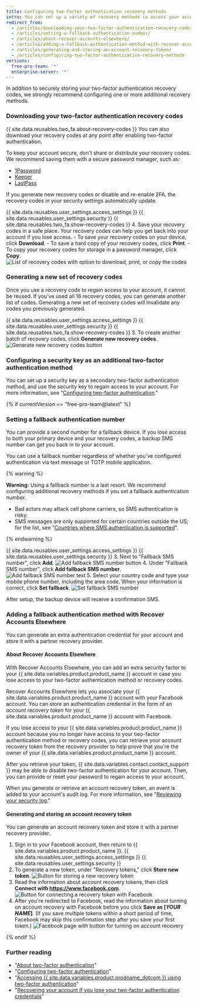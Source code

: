 ```yaml
---
title: Configuring two-factor authentication recovery methods
intro: You can set up a variety of recovery methods to access your account if you lose your two-factor authentication credentials.
redirect_from:
  - /articles/downloading-your-two-factor-authentication-recovery-codes/
  - /articles/setting-a-fallback-authentication-number/
  - /articles/about-recover-accounts-elsewhere/
  - /articles/adding-a-fallback-authentication-method-with-recover-accounts-elsewhere/
  - /articles/generating-and-storing-an-account-recovery-token/
  - /articles/configuring-two-factor-authentication-recovery-methods
versions:
  free-pro-team: '*'
  enterprise-server: '*'
---
```


In addition to securely storing your two-factor authentication recovery codes, we strongly recommend configuring one or more additional recovery methods.

### Downloading your two-factor authentication recovery codes

{{ site.data.reusables.two_fa.about-recovery-codes }} You can also download your recovery codes at any point after enabling two-factor authentication.

To keep your account secure, don't share or distribute your recovery codes. We recommend saving them with a secure password manager, such as:
- [1Password](https://1password.com/)
- [Keeper](https://keepersecurity.com/)
- [LastPass](https://lastpass.com/)

If you generate new recovery codes or disable and re-enable 2FA, the recovery codes in your security settings automatically update.

{{ site.data.reusables.user_settings.access_settings }}
{{ site.data.reusables.user_settings.security }}
{{ site.data.reusables.two_fa.show-recovery-codes }}
4. Save your recovery codes in a safe place. Your recovery codes can help you get back into your account if you lose access.
    - To save your recovery codes on your device, click **Download**.
    - To save a hard copy of your recovery codes, click **Print**.
    - To copy your recovery codes for storage in a password manager, click **Copy**.
  ![List of recovery codes with option to download, print, or copy the codes](/assets/images/help/2fa/download-print-or-copy-recovery-codes-before-continuing.png)

### Generating a new set of recovery codes

Once you use a recovery code to regain access to your account, it cannot be reused. If you've used all 16 recovery codes, you can generate another list of codes. Generating a new set of recovery codes will invalidate any codes you previously generated.

{{ site.data.reusables.user_settings.access_settings }}
{{ site.data.reusables.user_settings.security }}
{{ site.data.reusables.two_fa.show-recovery-codes }}
3. To create another batch of recovery codes, click **Generate new recovery codes**.
	![Generate new recovery codes button](/assets/images/help/2fa/generate-new-recovery-codes.png)

### Configuring a security key as an additional two-factor authentication method

You can set up a security key as a secondary two-factor authentication method, and use the security key to regain access to your account. For more information, see "[Configuring two-factor authentication](/articles/configuring-two-factor-authentication#configuring-two-factor-authentication-using-a-security-key)."

{% if currentVersion == "free-pro-team@latest" %}

### Setting a fallback authentication number

You can provide a second number for a fallback device. If you lose access to both your primary device and your recovery codes, a backup SMS number can get you back in to your account.

You can use a fallback number regardless of whether you've configured authentication via text message or TOTP mobile application.

{% warning %}

**Warning:** Using a fallback number is a last resort. We recommend configuring additional recovery methods if you set a fallback authentication number.
- Bad actors may attack cell phone carriers, so SMS authentication is risky.
- SMS messages are only supported for certain countries outside the US; for the list, see "[Countries where SMS authentication is supported](/articles/countries-where-sms-authentication-is-supported)".

{% endwarning %}

{{ site.data.reusables.user_settings.access_settings }}
{{ site.data.reusables.user_settings.security }}
3. Next to "Fallback SMS number", click **Add**.
![Add fallback SMS number button](/assets/images/help/2fa/add-fallback-sms-number-button.png)
4. Under "Fallback SMS number", click **Add fallback SMS number**.
![Add fallback SMS number text](/assets/images/help/2fa/add_fallback_sms_number_text.png)
5. Select your country code and type your mobile phone number, including the area code. When your information is correct, click **Set fallback**.
	![Set fallback SMS number](/assets/images/help/2fa/2fa-fallback-number.png)

After setup, the backup device will receive a confirmation SMS.

### Adding a fallback authentication method with Recover Accounts Elsewhere

You can generate an extra authentication credential for your account and store it with a partner recovery provider.

#### About Recover Accounts Elsewhere

With Recover Accounts Elsewhere, you can add an extra security factor to your {{ site.data.variables.product.product_name }} account in case you lose access to your two-factor authentication method or recovery codes.

Recover Accounts Elsewhere lets you associate your {{ site.data.variables.product.product_name }} account with your Facebook account. You can store an authentication credential in the form of an _account recovery token_ for your {{ site.data.variables.product.product_name }} account with Facebook.

If you lose access to your {{ site.data.variables.product.product_name }} account because you no longer have access to your two-factor authentication method or recovery codes, you can retrieve your account recovery token from the recovery provider to help prove that you're the owner of your {{ site.data.variables.product.product_name }} account.

After you retrieve your token, {{ site.data.variables.contact.contact_support }} may be able to disable two-factor authentication for your account. Then, you can provide or reset your password to regain access to your account.

When you generate or retrieve an account recovery token, an event is added to your account's audit log. For more information, see "[Reviewing your security log](/articles/reviewing-your-security-log)."

#### Generating and storing an account recovery token

You can generate an account recovery token and store it with a partner recovery provider.

1. Sign in to your Facebook account, then return to {{ site.data.variables.product.product_name }}.
{{ site.data.reusables.user_settings.access_settings }}
{{ site.data.reusables.user_settings.security }}
4. To generate a new token, under "Recovery tokens," click **Store new token**. ![Button for storing a new recovery token](/assets/images/help/settings/store-new-recovery-token.png)
5. Read the information about account recovery tokens, then click **Connect with https://www.facebook.com**. ![Button for connecting a recovery token with Facebook](/assets/images/help/settings/connect-recovery-token-with-facebook.png)
6. After you're redirected to Facebook, read the information about turning on account recovery with Facebook before you click **Save as [_YOUR NAME_]**. (If you save multiple tokens within a short period of time, Facebook may skip this confirmation step after you save your first token.)
  ![Facebook page with button for turning on account recovery](/assets/images/help/settings/security-turn-on-rae-facebook.png)

{% endif %}

### Further reading

- "[About two-factor authentication](/articles/about-two-factor-authentication)"
- "[Configuring two-factor authentication](/articles/configuring-two-factor-authentication)"
- "[Accessing {{ site.data.variables.product.prodname_dotcom }} using two-factor authentication](/articles/accessing-github-using-two-factor-authentication)"
- "[Recovering your account if you lose your two-factor authentication credentials](/articles/recovering-your-account-if-you-lose-your-2fa-credentials)"
